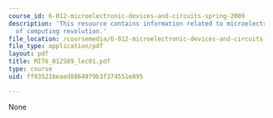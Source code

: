 ```yaml
---
course_id: 6-012-microelectronic-devices-and-circuits-spring-2009
description: 'This resource contains information related to microelectronics: cornerstone
  of computing revolution.'
file_location: /coursemedia/6-012-microelectronic-devices-and-circuits-spring-2009/ff93521beaed8864979b3f374551e895_MIT6_012S09_lec01.pdf
file_type: application/pdf
layout: pdf
title: MIT6_012S09_lec01.pdf
type: course
uid: ff93521beaed8864979b3f374551e895

---
```

None